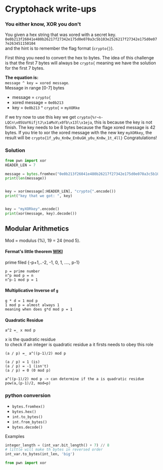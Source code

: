 # Cryptohack write-ups
### You either know, XOR you don't
You given a hex string that was xored with a secret key. 
`0e0b213f26041e480b26217f27342e175d0e070a3c5b103e2526217f27342e175d0e077e263451150104` <br/>
and the hint is to remember the flag format (`crypto{}`).

First thing you need to convert the hex to bytes. 
The idea of this challenge is that the first 7 bytes will always be `crypto{`
meaning we have the solution for the first 7 bytes.<br>

**The equation is:**<br>
`message ^ key = xored message`. <br>
Message in range [0-7] bytes
- message = `crypto{`
- xored message = `0e0b213`
- key = `0e0b213` ^ `crypto{` = `myXORke`

if we try now to use this key we get `crypto{%r~n-LQCn\x05UaY6ifjtJ\x1aMvX\x0fb\x13l\x1eja`, this is because the key is not finish.
The key needs to be 8 bytes because the flage xored message is 42 bytes. 
If you trie to xor the xored message with the new key `myXORkey`, the result will be `crypto{1f_y0u_Kn0w_En0uGH_y0u_Kn0w_1t_4ll}`
Congratulations!

### Solution
```Python
from pwn import xor
HEADER_LEN = 7

message = bytes.fromhex("0e0b213f26041e480b26217f27342e175d0e070a3c5b103e2526217f27342e175d0e077e263451150104")
print(len(message))


key = xor(message[:HEADER_LEN], "crypto{".encode())
print("key that we got: ", key)


key = "myXORkey".encode()
print(xor(message, key).decode()) 
```
## Modular Arithmetics
Mod = modulus (%), 19 = 24 (mod 5). <br>

#### Fermat's little theorem [WIKI](https://en.wikipedia.org/wiki/Fermat%27s_little_theorem)
prime filed {-p+1,..-2, -1, 0, 1, ...., p-1}<br>
```
p = prime number
n^p mod p = n
n^p-1 mod p = 1
```

#### Multiplicative Inverse of `g`
```
g * d = 1 mod p
1 mod p = almost always 1
meaning when does g*d mod p = 1
```
#### Quadratic Residue
```
a^2 =_ x mod p
```
x is the quadratic residue<br>
to check if an integer is quadratic residue a it firsts needs to obey this role
```
(a / p) =_ a^((p-1)/2) mod p 

(a / p) = 1 (is)
(a / p) = -1 (isn't)
(a / p) = 0 (0 mod p)
```

```
a^((p-1)/2) mod p -> can determine if the a is quadratic residue
pow(a,(p-1)/2, mod=p)
```


### python conversion
- `bytes.fromhex()`
- `bytes.hex()`
- `int.to_bytes()` 
- `int.from_bytes()`
- `bytes.decode()` 

Examples
```Python
integer_length = (int_var.bit_length() + 7) // 8
# little will make th bytes in reversed order
int_var.to_bytes(int_len, 'big')

from pwn import xor
```
